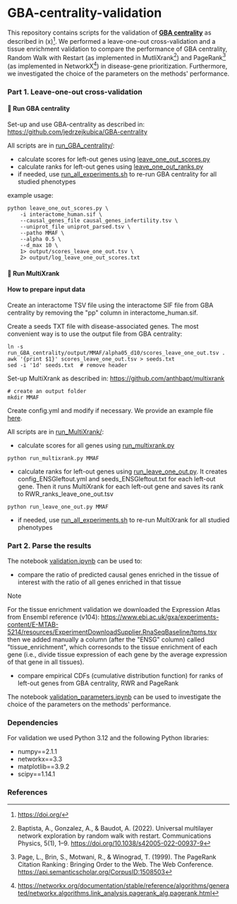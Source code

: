 # GBA-centrality-validation

This repository contains scripts for the validation of **[GBA centrality](https://github.com/jedrzejkubica/GBA-centrality)** as described in (x)[^1]. We performed a leave-one-out cross-validation and a tissue enrichment validation to compare the performance of GBA centrality, Random Walk with Restart (as implemented in MutliXrank[^2]) and PageRank[^3] (as implemented in NetworkX[^4]) in disease-gene prioritization. Furthermore, we investigated the choice of the parameters on the methods' performance.

### Part 1. Leave-one-out cross-validation

#### 🚀 Run GBA centrality 

Set-up and use GBA-centrality as described in: https://github.com/jedrzejkubica/GBA-centrality

All scripts are in [run_GBA_centrality/](run_GBA_centrality/):
- calculate scores for left-out genes using [leave_one_out_scores.py](run_GBA_centrality/leave_one_out_scores.py)
- calculate ranks for left-out genes using [leave_one_out_ranks.py](run_GBA_centrality/leave_one_out_ranks.py)
- if needed, use [run_all_experiments.sh](run_GBA_centrality/run_all_experiments.sh) to re-run GBA centrality for all studied phenotypes

example usage:
```
python leave_one_out_scores.py \
    -i interactome_human.sif \
    --causal_genes_file causal_genes_infertility.tsv \
    --uniprot_file uniprot_parsed.tsv \
    --patho MMAF \
    --alpha 0.5 \
    --d_max 10 \
    1> output/scores_leave_one_out.tsv \
    2> output/log_leave_one_out_scores.txt
```

#### 🚀 Run MultiXrank

#### How to prepare input data

Create an interactome TSV file using the interactome SIF file from GBA centrality by removing the "pp" column in interactome_human.sif.

Create a seeds TXT file with disease-associated genes. The most convenient way is to use the output file from GBA centrality:
```
ln -s run_GBA_centrality/output/MMAF/alpha05_d10/scores_leave_one_out.tsv .
awk '{print $1}' scores_leave_one_out.tsv > seeds.txt
sed -i '1d' seeds.txt  # remove header
```

Set-up MultiXrank as described in: https://github.com/anthbapt/multixrank
```
# create an output folder
mkdir MMAF
```

Create config.yml and modify if necessary. We provide an example file [here](run_MultiXrank/default/config.yml).

All scripts are in [run_MultiXrank/](run_MultiXrank/):
- calculate scores for all genes using [run_multixrank.py](run_MultiXrank/run_multixrank.py)
```
python run_multixrank.py MMAF
```

- calculate ranks for left-out genes using [run_leave_one_out.py](run_MultiXrank/run_leave_one_out.py). It creates config_ENSGleftout.yml and seeds_ENSGleftout.txt for each left-out gene. Then it runs MultiXrank for each left-out gene and saves its rank to RWR_ranks_leave_one_out.tsv
```
python run_leave_one_out.py MMAF
```

- if needed, use [run_all_experiments.sh](run_MultiXrank/run_all_experiments.sh) to re-run MultiXrank for all studied phenotypes

### Part 2. Parse the results

The notebook [validation.ipynb](validation.ipynb) can be used to:
- compare the ratio of predicted causal genes enriched in the tissue of interest with the ratio of all genes enriched in that tissue

> [!NOTE]
> For the tissue enrichment validation we downloaded the Expression Atlas from Ensembl reference (v104):
> https://www.ebi.ac.uk/gxa/experiments-content/E-MTAB-5214/resources/ExperimentDownloadSupplier.RnaSeqBaseline/tpms.tsv
> then we added manually a column (after the "ENSG" column) called "tissue_enrichment", which corresonds to the tissue enrichment of each gene
> (i.e., divide tissue expression of each gene by the average expression of that gene in all tissues).

- compare empirical CDFs (cumulative distribution function) for ranks of left-out genes from GBA centrality, RWR and PageRank

The notebook [validation_parameters.ipynb](validation_parameters.ipynb) can be used to investigate the choice of the parameters on the methods' performance.

### Dependencies

For validation we used Python 3.12 and the following Python libraries:
- numpy==2.1.1
- networkx==3.3
- matplotlib==3.9.2
- scipy==1.14.1

### References

[^1]: https://doi.org/
[^2]: Baptista, A., Gonzalez, A., & Baudot, A. (2022). Universal multilayer network exploration by random walk with restart. Communications Physics, 5(1), 1–9. https://doi.org/10.1038/s42005-022-00937-9
[^3]: Page, L., Brin, S., Motwani, R., & Winograd, T. (1999). The PageRank Citation Ranking : Bringing Order to the Web. The Web Conference. https://api.semanticscholar.org/CorpusID:1508503
[^4]: https://networkx.org/documentation/stable/reference/algorithms/generated/networkx.algorithms.link_analysis.pagerank_alg.pagerank.html
